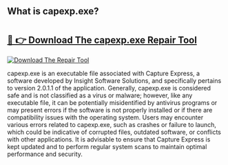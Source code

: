 ## What is capexp.exe? 

# <h2><a href="https://exedetect.com/download.php?capexp.exe">🔗 👉 Download The capexp.exe Repair Tool</a></h2>

[![Download The Repair Tool](https://exedetect.com/download-button.jpg)](https://exedetect.com/download.php?capexp.exe)

capexp.exe is an executable file associated with Capture Express, a software developed by Insight Software Solutions, and specifically pertains to version 2.0.1.1 of the application. Generally, capexp.exe is considered safe and is not classified as a virus or malware; however, like any executable file, it can be potentially misidentified by antivirus programs or may present errors if the software is not properly installed or if there are compatibility issues with the operating system. Users may encounter various errors related to capexp.exe, such as crashes or failure to launch, which could be indicative of corrupted files, outdated software, or conflicts with other applications. It is advisable to ensure that Capture Express is kept updated and to perform regular system scans to maintain optimal performance and security.